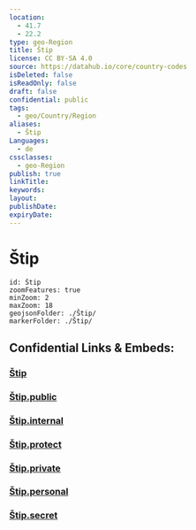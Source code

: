 ```yaml
---
location:
  - 41.7
  - 22.2
type: geo-Region
title: Štip
license: CC BY-SA 4.0
source: https://datahub.io/core/country-codes
isDeleted: false
isReadOnly: false
draft: false
confidential: public
tags:
  - geo/Country/Region
aliases:
  - Štip
Languages:
  - de
cssclasses:
  - geo-Region
publish: true
linkTitle:
keywords:
layout:
publishDate:
expiryDate:
---
```


# Štip

```leaflet
id: Štip
zoomFeatures: true 
minZoom: 2 
maxZoom: 18
geojsonFolder: ./Štip/
markerFolder: ./Štip/
```


## Confidential Links & Embeds: 

### [Štip](/_Standards/Earth/Continent/Europe/Europe~South/Macedonia~North/Municipalities~Macedonia/Štip.md) 

### [Štip.public](/_public/Earth/Continent/Europe/Europe~South/Macedonia~North/Municipalities~Macedonia/Štip.public.md) 

### [Štip.internal](/_internal/Earth/Continent/Europe/Europe~South/Macedonia~North/Municipalities~Macedonia/Štip.internal.md) 

### [Štip.protect](/_protect/Earth/Continent/Europe/Europe~South/Macedonia~North/Municipalities~Macedonia/Štip.protect.md) 

### [Štip.private](/_private/Earth/Continent/Europe/Europe~South/Macedonia~North/Municipalities~Macedonia/Štip.private.md) 

### [Štip.personal](/_personal/Earth/Continent/Europe/Europe~South/Macedonia~North/Municipalities~Macedonia/Štip.personal.md) 

### [Štip.secret](/_secret/Earth/Continent/Europe/Europe~South/Macedonia~North/Municipalities~Macedonia/Štip.secret.md)

